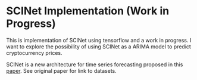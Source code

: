 # SCINet Implementation (Work in Progress)

This is implementation of SCINet using tensorflow and a work in progress.
I want to explore the possibility of using SCINet as a ARIMA model to predict cryptocurrency prices.

SCINet is a new architecture for time series forecasting proposed in this [paper](https://arxiv.org/pdf/2106.09305v1.pdf).
See original paper for link to datasets.
